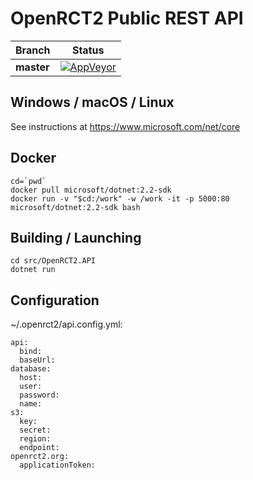 # OpenRCT2 Public REST API

| Branch      | Status  |
|-------------|---------|
| **master**  | [![AppVeyor](https://ci.appveyor.com/api/projects/status/4pmkp4ymiku0vrcg/branch/master?svg=true)](https://ci.appveyor.com/project/IntelOrca/openrct2-api) |

## Windows / macOS / Linux
See instructions at https://www.microsoft.com/net/core

## Docker
```
cd=`pwd`
docker pull microsoft/dotnet:2.2-sdk
docker run -v "$cd:/work" -w /work -it -p 5000:80 microsoft/dotnet:2.2-sdk bash
```

## Building / Launching
```
cd src/OpenRCT2.API
dotnet run
```

## Configuration
~/.openrct2/api.config.yml:
```
api:
  bind:
  baseUrl:
database:
  host:
  user:
  password:
  name:
s3:
  key:
  secret:
  region:
  endpoint:
openrct2.org:
  applicationToken:
```
